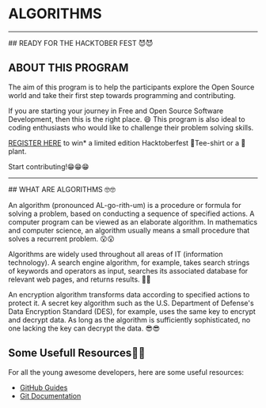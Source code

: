 # ALGORITHMS
<hr>
## READY FOR THE HACKTOBER FEST 😈😈

## ABOUT THIS PROGRAM

The aim of this program is to help the participants explore the Open Source world and take their first step towards programming and contributing.

If you are starting your journey in Free and Open Source Software Development, then this is the right place. 😄 This program is also ideal to coding enthusiasts who would like to challenge their problem solving skills.

[REGISTER HERE](https://hacktoberfest.digitalocean.com/) to win\* a limited edition Hacktoberfest 👕Tee-shirt or a 🎍plant.

Start contributing!😁😁😁

<hr>
## WHAT ARE ALGORITHMS 🤓🤓

<p>

An algorithm (pronounced AL-go-rith-um) is a procedure or formula for solving a problem, based on conducting a sequence of specified actions. A computer program can be viewed as an elaborate algorithm. In mathematics and computer science, an algorithm usually means a small procedure that solves a recurrent problem. 😮😮

Algorithms are widely used throughout all areas of IT (information technology). A search engine algorithm, for example, takes search strings of keywords and operators as input, searches its associated database for relevant web pages, and returns results. 🤩🤩

An encryption algorithm transforms data according to specified actions to protect it. A secret key algorithm such as the U.S. Department of Defense's Data Encryption Standard (DES), for example, uses the same key to encrypt and decrypt data. As long as the algorithm is sufficiently sophisticated, no one lacking the key can decrypt the data. 😎😎
</p>


## Some Usefull Resources🤖🤖

For all the young awesome developers, here are some useful resources:

- [GitHub Guides](https://guides.github.com/)
- [Git Documentation](https://git-scm.com/docs)

